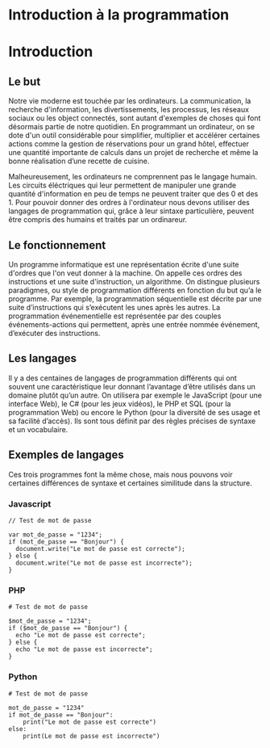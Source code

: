 Introduction à la programmation
==============================

# Introduction
 
## Le but  
Notre vie moderne est touchée par les ordinateurs. La communication, la recherche d'information, les divertissements, les processus, les réseaux sociaux ou les object connectés, sont autant d'exemples de choses qui font désormais partie de notre quotidien. En programmant un ordinateur, on se dote d'un outil considérable pour simplifier, multiplier et accélérer certaines actions comme la gestion de réservations pour un grand hôtel, effectuer une quantité importante de calculs dans un projet de recherche et même la bonne réalisation d’une recette de cuisine. 
 
Malheureusement, les ordinateurs ne comprennent pas le langage humain. Les circuits éléctriques qui leur permettent de manipuler une grande quantité d'information en peu de temps ne peuvent traiter que des 0 et des 1. Pour pouvoir donner des ordres à l'ordinateur nous devons utiliser des langages de programmation qui, grâce à leur sintaxe particulière, peuvent être compris des humains et traités par un ordinareur.
 
## Le fonctionnement 
Un programme informatique est une représentation écrite d'une suite d'ordres que l'on veut donner à la machine. On appelle ces ordres des instructions et une suite d'instruction, un algorithme. On distingue plusieurs paradigmes, ou style de programmation différents en fonction du but qu’a le programme. Par exemple, la programmation séquentielle est décrite par une suite d’instructions qui s’exécutent les unes après les autres. La programmation événementielle est représentée par des couples événements-actions qui permettent, après une entrée nommée événement, d’exécuter des instructions. 
 
## Les langages 
Il y a des centaines de langages de programmation différents qui ont souvent une caractéristique leur donnant l’avantage d’être utilisés dans un domaine plutôt qu’un autre. On utilisera par exemple le JavaScript (pour une interface Web), le C# (pour les jeux vidéos), le PHP et SQL (pour la programmation Web) ou encore le Python (pour la diversité de ses usage et sa facilité d’accès). Ils sont tous définit par des règles précises de syntaxe et un vocabulaire. 
 
## Exemples de langages 
Ces trois programmes font la même chose, mais nous pouvons voir certaines différences de syntaxe et certaines similitude dans la structure.
### Javascript

```{code-block} JavaScript
// Test de mot de passe 

var mot_de_passe = "1234";
if (mot_de_passe == "Bonjour") {
  document.write("Le mot de passe est correcte");
} else {
  document.write("Le mot de passe est incorrecte");
}
```
### PHP
```{code-block} PHP
# Test de mot de passe 

$mot_de_passe = "1234";
if ($mot_de_passe == "Bonjour") {
  echo "Le mot de passe est correcte";
} else {
  echo "Le mot de passe est incorrecte";
}
```

### Python
```{code-block} PHP
# Test de mot de passe 

mot_de_passe = "1234"
if mot_de_passe == "Bonjour":
    print("Le mot de passe est correcte")
else:
    print(Le mot de passe est incorrecte")

```
